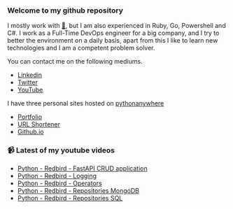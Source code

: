 ### Welcome to my github repository

I mostly work with [:snake:](https://www.python.org/), but I am also experienced in Ruby, Go, Powershell and C#. I work as a Full-Time DevOps engineer for a big company, and I try to better the environment on a daily basis, apart from this I like to learn new technologies and I am a competent problem solver.

You can contact me on the following mediums.
- [Linkedin](https://www.linkedin.com/in/r3ap3rpy)
- [Twitter](https://twitter.com/r3ap3rpy)
- [YouTube](https://www.youtube.com/channel/UC1qkMXH8d2I9DDAtBSeEHqg)

I have three personal sites hosted on [pythonanywhere](https://www.pythonanywhere.com/)
- [Portfolio](http://r3ap3rpy.pythonanywhere.com/)
- [URL Shortener](http://shortenpy.pythonanywhere.com/)
- [Github.io](https://r3ap3rpy.github.io/)

### :video_camera: Latest of my youtube videos
<!-- YOUTUBE:START -->
- [Python - Redbird - FastAPI CRUD application](https://www.youtube.com/watch?v=FL8MRX5E7II)
- [Python - Redbird - Logging](https://www.youtube.com/watch?v=UMMEFGAxFXA)
- [Python - Redbird - Operators](https://www.youtube.com/watch?v=_0rScLV4j4k)
- [Python - Redbird - Repositories MongoDB](https://www.youtube.com/watch?v=omfvyKi-tBQ)
- [Python - Redbird - Repositories SQL](https://www.youtube.com/watch?v=KGkeZJnNzFk)
<!-- YOUTUBE:END -->

